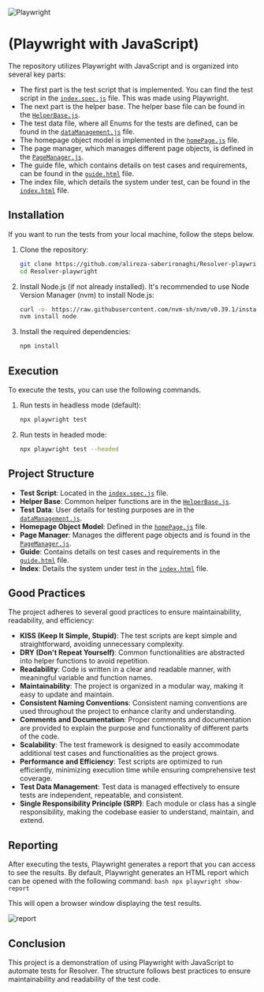 ![Playwright](https://github.com/alireza-saberironaghi/Resolver-playwright/assets/98224391/4194f381-4059-4baa-abc6-7b79a65ed9ff)

# (Playwright with JavaScript)

The repository utilizes Playwright with JavaScript and is organized into several key parts:

- The first part is the test script that is implemented. 
  You can find the test script in the [`index.spec.js`](https://github.com/alireza-saberironaghi/Resolver-playwright/blob/main/tests/index.spec.js) file. This was made using Playwright.
- The next part is the helper base. 
  The helper base file can be found in the [`HelperBase.js`](https://github.com/alireza-saberironaghi/Resolver-playwright/blob/main/Page-objects/HelperBase.js).
- The test data file, where all Enums for the tests are defined, can be found in the [`dataManagement.js`](https://github.com/alireza-saberironaghi/Resolver-playwright/blob/main/Test-data/dataManagement.js) file.
- The homepage object model is implemented in the [`homePage.js`](https://github.com/alireza-saberironaghi/Resolver-playwright/blob/main/Page-objects/homePage.js) file.
- The page manager, which manages different page objects, is defined in the [`PageManager.js`](https://github.com/alireza-saberironaghi/Resolver-playwright/blob/main/Page-objects/PageManager.js).
- The guide file, which contains details on test cases and requirements, can be found in the [`guide.html`](https://alexqa.io/Resolver/guide.html) file.
- The index file, which details the system under test, can be found in the [`index.html`](https://alexqa.io/Resolver/index.html) file.

## Installation

If you want to run the tests from your local machine, follow the steps below.

1. Clone the repository:
    ```bash
    git clone https://github.com/alireza-saberironaghi/Resolver-playwright.git
    cd Resolver-playwright
    ```

2. Install Node.js (if not already installed). It's recommended to use Node Version Manager (nvm) to install Node.js:
    ```bash
    curl -o- https://raw.githubusercontent.com/nvm-sh/nvm/v0.39.1/install.sh | bash
    nvm install node
    ```

3. Install the required dependencies:
    ```bash
    npm install
    ```

## Execution

To execute the tests, you can use the following commands.

1. Run tests in headless mode (default):
    ```bash
    npx playwright test
    ```

2. Run tests in headed mode:
    ```bash
    npx playwright test --headed
    ```

## Project Structure

- **Test Script**: Located in the [`index.spec.js`](https://github.com/alireza-saberironaghi/Resolver-playwright/blob/main/tests/index.spec.js) file.
- **Helper Base**: Common helper functions are in the [`HelperBase.js`](https://github.com/alireza-saberironaghi/Resolver-playwright/blob/main/Page-objects/HelperBase.js).
- **Test Data**: User details for testing purposes are in the [`dataManagement.js`](https://github.com/alireza-saberironaghi/Resolver-playwright/blob/main/Test-data/dataManagement.js).
- **Homepage Object Model**: Defined in the [`homePage.js`](https://github.com/alireza-saberironaghi/Resolver-playwright/blob/main/Page-objects/homePage.js) file.
- **Page Manager**: Manages the different page objects and is found in the [`PageManager.js`](https://github.com/alireza-saberironaghi/Resolver-playwright/blob/main/Page-objects/PageManager.js).
- **Guide**: Contains details on test cases and requirements in the [`guide.html`](https://alexqa.io/Resolver/guide.html) file.
- **Index**: Details the system under test in the [`index.html`](https://alexqa.io/Resolver/index.html) file.

## Good Practices

The project adheres to several good practices to ensure maintainability, readability, and efficiency:

- **KISS (Keep It Simple, Stupid)**: The test scripts are kept simple and straightforward, avoiding unnecessary complexity.
- **DRY (Don't Repeat Yourself)**: Common functionalities are abstracted into helper functions to avoid repetition.
- **Readability**: Code is written in a clear and readable manner, with meaningful variable and function names.
- **Maintainability**: The project is organized in a modular way, making it easy to update and maintain.
- **Consistent Naming Conventions**: Consistent naming conventions are used throughout the project to enhance clarity and understanding.
- **Comments and Documentation**: Proper comments and documentation are provided to explain the purpose and functionality of different parts of the code.
- **Scalability**: The test framework is designed to easily accommodate additional test cases and functionalities as the project grows.
- **Performance and Efficiency**: Test scripts are optimized to run efficiently, minimizing execution time while ensuring comprehensive test coverage.
- **Test Data Management**: Test data is managed effectively to ensure tests are independent, repeatable, and consistent.
- **Single Responsibility Principle (SRP)**: Each module or class has a single responsibility, making the codebase easier to understand, maintain, and extend.


## Reporting

After executing the tests, Playwright generates a report that you can access to see the results. By default, Playwright generates an HTML report which can be opened with the following command:
    ```bash
    npx playwright show-report
    ```

This will open a browser window displaying the test results.

![report](https://github.com/alireza-saberironaghi/Resolver-playwright/assets/98224391/428a0682-2983-45c1-b0ee-5c92e038d2f1)

## Conclusion

This project is a demonstration of using Playwright with JavaScript to automate tests for Resolver. The structure follows best practices to ensure maintainability and readability of the test code.
